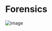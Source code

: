 # Forensics
![image](https://user-images.githubusercontent.com/60375020/144764019-f3cd8082-6519-460c-9f71-bc997841e293.png)

